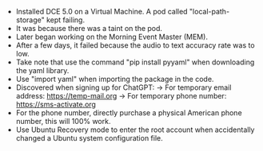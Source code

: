  - Installed DCE 5.0 on a Virtual Machine. A pod called "local-path-storage" kept failing.
 - It was because there was a taint on the pod.
 - Later began working on the Morning Event Master (MEM). 
 - After a few days, it failed because the audio to text accuracy rate was to low.
 - Take note that use the command "pip install pyyaml" when downloading the yaml library.
 - Use "import yaml" when importing the package in the code.
 - Discovered when signing up for ChatGPT:
   -> For temporary email address: https://temp-mail.org
   -> For temporary phone number: https://sms-activate.org
 - For the phone number, directly purchase a physical American phone number, this will 100% work.
 - Use Ubuntu Recovery mode to enter the root account when accidentally changed a Ubuntu system configuration file.